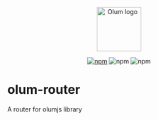 <p align="center"><img width="100" src="https://olumjs.github.io/logo.png" alt="Olum logo"></p>
<p align="center">
 <a href="https://www.npmjs.com/package/olum-router" target="_blank"><img src="https://img.shields.io/npm/v/olum-router" alt="npm"></a>
 <img src="https://img.shields.io/npm/dm/olum-router" alt="npm">
 <img src="https://img.shields.io/npm/l/olum-router" alt="npm">
</p>

# olum-router
A router for olumjs library